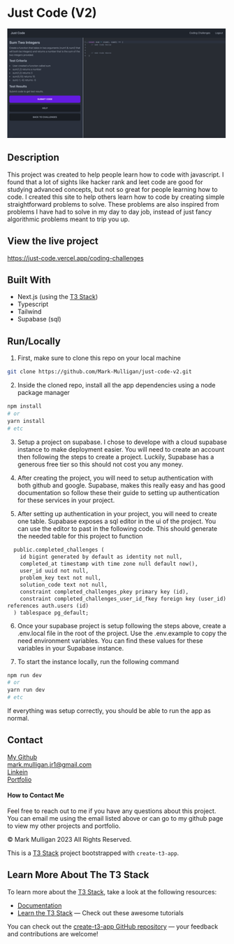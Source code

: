 # Just Code (V2)

<img src="./readmeImages/justCodeChallengeScreen.png" alt="Picture of a challenge page." width="500px" height="250px">

## Description

This project was created to help people learn how to code with javascript. I found that a lot of sights like hacker rank and leet code are good for studying advanced concepts, but not so great for people learning how to code. I created this site to help others learn how to code by creating simple straightforward problems to solve. These problems are also inspired from problems I have had to solve in my day to day job, instead of just fancy algorithmic problems meant to trip you up.

## View the live project

https://just-code.vercel.app/coding-challenges

## Built With

- Next.js (using the [T3 Stack](https://create.t3.gg/))
- Typescript
- Tailwind
- Supabase (sql)

## Run/Locally

1. First, make sure to clone this repo on your local machine

```bash
git clone https://github.com/Mark-Mulligan/just-code-v2.git
```

2. Inside the cloned repo, install all the app dependencies using a node package manager

```bash
npm install
# or
yarn install
# etc
```

3.  Setup a project on supabase. I chose to develope with a cloud supabase instance to make deployment easier. You will need to create an account then following the steps to create a project. Luckily, Supabase has a generous free tier so this should not cost you any money.

4.  After creating the project, you will need to setup authentication with both github and google. Supabase, makes this really easy and has good documentation so follow these their guide to setting up authentication for these services in your project.

5.  After setting up authentication in your project, you will need to create one table. Supabase exposes a sql editor in the ui of the project. You can use the editor to past in the following code. This should generate the needed table for this project to function

```create table
  public.completed_challenges (
    id bigint generated by default as identity not null,
    completed_at timestamp with time zone null default now(),
    user_id uuid not null,
    problem_key text not null,
    solution_code text not null,
    constraint completed_challenges_pkey primary key (id),
    constraint completed_challenges_user_id_fkey foreign key (user_id) references auth.users (id)
  ) tablespace pg_default;
```

6.  Once your supabase project is setup following the steps above, create a .env.local file in the root of the project. Use the .env.example to copy the need environment variables. You can find these values for these variables in your Supabase instance.

7.  To start the instance locally, run the following command

```bash
npm run dev
# or
yarn run dev
# etc
```

If everything was setup correctly, you should be able to run the app as normal.

## Contact

[My Github](https://github.com/Mark-Mulligan) <br>
mark.mulligan.jr1@gmail.com <br>
[Linkein](https://www.linkedin.com/in/mark-mulligan-50) <br>
[Portfolio](https://markmulligan.dev)

#### How to Contact Me

Feel free to reach out to me if you have any questions about this project. You can email me using the email listed above or can go to my github page to view my other projects and portfolio.

© Mark Mulligan 2023 All Rights Reserved.

This is a [T3 Stack](https://create.t3.gg/) project bootstrapped with `create-t3-app`.

## Learn More About The T3 Stack

To learn more about the [T3 Stack](https://create.t3.gg/), take a look at the following resources:

- [Documentation](https://create.t3.gg/)
- [Learn the T3 Stack](https://create.t3.gg/en/faq#what-learning-resources-are-currently-available) — Check out these awesome tutorials

You can check out the [create-t3-app GitHub repository](https://github.com/t3-oss/create-t3-app) — your feedback and contributions are welcome!

